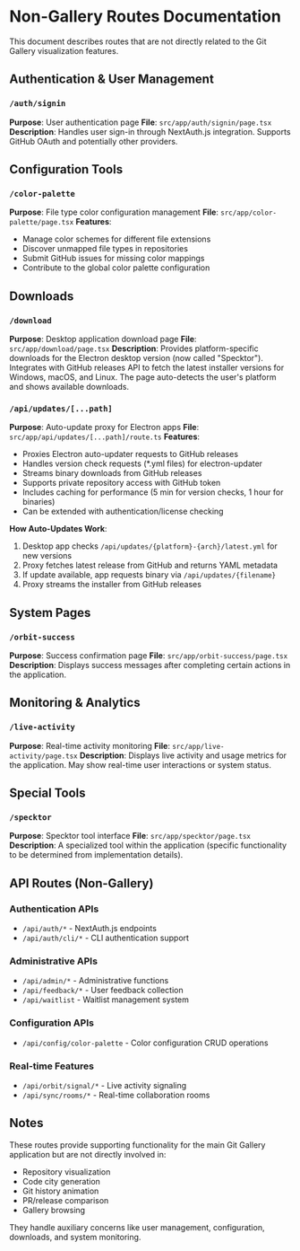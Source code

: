 # Non-Gallery Routes Documentation

This document describes routes that are not directly related to the Git Gallery visualization features.

## Authentication & User Management

### `/auth/signin`
**Purpose**: User authentication page
**File**: `src/app/auth/signin/page.tsx`
**Description**: Handles user sign-in through NextAuth.js integration. Supports GitHub OAuth and potentially other providers.

## Configuration Tools

### `/color-palette`
**Purpose**: File type color configuration management
**File**: `src/app/color-palette/page.tsx`
**Features**:
- Manage color schemes for different file extensions
- Discover unmapped file types in repositories
- Submit GitHub issues for missing color mappings
- Contribute to the global color palette configuration

## Downloads

### `/download`
**Purpose**: Desktop application download page
**File**: `src/app/download/page.tsx`
**Description**: Provides platform-specific downloads for the Electron desktop version (now called "Specktor"). Integrates with GitHub releases API to fetch the latest installer versions for Windows, macOS, and Linux. The page auto-detects the user's platform and shows available downloads.

### `/api/updates/[...path]`
**Purpose**: Auto-update proxy for Electron apps
**File**: `src/app/api/updates/[...path]/route.ts`
**Features**:
- Proxies Electron auto-updater requests to GitHub releases
- Handles version check requests (*.yml files) for electron-updater
- Streams binary downloads from GitHub releases
- Supports private repository access with GitHub token
- Includes caching for performance (5 min for version checks, 1 hour for binaries)
- Can be extended with authentication/license checking

**How Auto-Updates Work**:
1. Desktop app checks `/api/updates/{platform}-{arch}/latest.yml` for new versions
2. Proxy fetches latest release from GitHub and returns YAML metadata
3. If update available, app requests binary via `/api/updates/{filename}`
4. Proxy streams the installer from GitHub releases

## System Pages

### `/orbit-success`
**Purpose**: Success confirmation page
**File**: `src/app/orbit-success/page.tsx`
**Description**: Displays success messages after completing certain actions in the application.

## Monitoring & Analytics

### `/live-activity`
**Purpose**: Real-time activity monitoring
**File**: `src/app/live-activity/page.tsx`
**Description**: Displays live activity and usage metrics for the application. May show real-time user interactions or system status.

## Special Tools

### `/specktor`
**Purpose**: Specktor tool interface
**File**: `src/app/specktor/page.tsx`
**Description**: A specialized tool within the application (specific functionality to be determined from implementation details).

## API Routes (Non-Gallery)

### Authentication APIs
- `/api/auth/*` - NextAuth.js endpoints
- `/api/auth/cli/*` - CLI authentication support

### Administrative APIs
- `/api/admin/*` - Administrative functions
- `/api/feedback/*` - User feedback collection
- `/api/waitlist` - Waitlist management system

### Configuration APIs
- `/api/config/color-palette` - Color configuration CRUD operations

### Real-time Features
- `/api/orbit/signal/*` - Live activity signaling
- `/api/sync/rooms/*` - Real-time collaboration rooms

## Notes

These routes provide supporting functionality for the main Git Gallery application but are not directly involved in:
- Repository visualization
- Code city generation
- Git history animation
- PR/release comparison
- Gallery browsing

They handle auxiliary concerns like user management, configuration, downloads, and system monitoring.